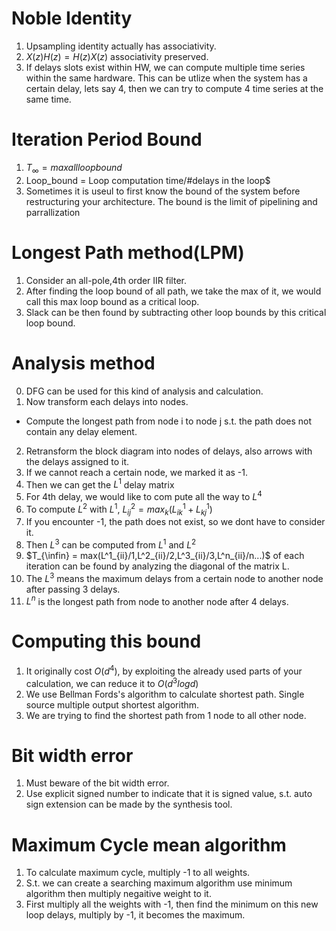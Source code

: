 # Noble Identity
1. Upsampling identity actually has associativity.
2. $X(z)H(z) = H(z)X(z)$ associativity preserved.
3. If delays slots exist within HW, we can compute multiple time series within the same hardware. This can be utlize when the system has a certain delay, lets say 4, then we can try to compute 4 time series at the same time.

# Iteration Period Bound
1. $T_{\infty} = max{all loop bound}$
2. Loop_bound = Loop computation time/#delays in the loop$
3. Sometimes it is useul to first know the bound of the system before restructuring your architecture. The bound is the limit of pipelining and parrallization

# Longest Path method(LPM)
1. Consider an all-pole,4th order IIR filter.
2. After finding the loop bound of all path, we take the max of it, we would call this max loop bound as a critical loop.
3. Slack can be then found by subtracting other loop bounds by this critical loop bound.

# Analysis method
0. DFG can be used for this kind of analysis and calculation.
1. Now transform each delays into nodes.
- Compute the longest path from node i to node j s.t. the path does not contain any delay element.
2. Retransform the block diagram into nodes of delays, also arrows with the delays assigned to it.
3. If we cannot reach a certain node, we marked it as -1.
4. Then we can get the $L^1$ delay matrix
5. For 4th delay, we would like to com pute all the way to $L^4$
6. To compute $L^2$ with $L^1$, $L^2_{ij} = max_k(L^1_{ik} + L^1_{k j})$
7. If you encounter -1, the path does not exist, so we dont have to consider it.
8. Then $L^3$ can be computed from $L^1$ and $L ^2$
9. $T_{\infin} = max(L^1_{ii}/1,L^2_{ii}/2,L^3_{ii}/3,L^n_{ii}/n...)$ of each iteration can be found by analyzing the diagonal of the matrix L.
10. The $L^3$ means the maximum delays from a certain node to another node after passing 3 delays.
11. $L^n$ is the longest path from node to another node after 4 delays.

# Computing this bound
1. It originally cost $O(d^4)$, by exploiting the already used parts of your calculation, we can reduce it to $O(d^3logd)$
2. We use Bellman Fords's algorithm to calculate shortest path. Single source multiple output shortest algorithm.
3. We are trying to find the shortest path from 1 node to all other node.

# Bit width error
1. Must beware of the bit width error.
2. Use explicit signed number to indicate that it is signed value, s.t. auto sign extension can be made by the synthesis tool.

# Maximum Cycle mean algorithm
1. To calculate maximum cycle, multiply -1 to all weights.
2. S.t. we can create a searching maximum algorithm use minimum algorithm then multiply negaitive weight to it.
3. First multiply all the weights with -1, then find the minimum on this new loop delays, multiply by -1, it becomes the maximum.

